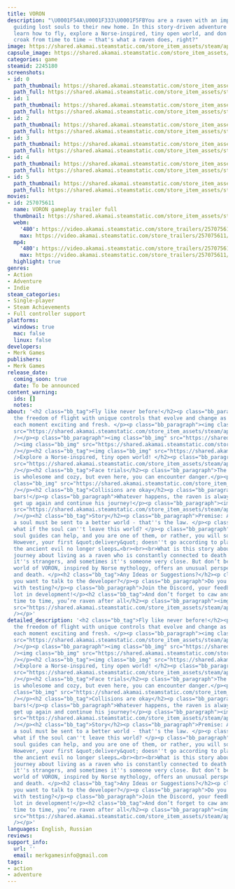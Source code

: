 ```yaml
---
title: VORON
description: "\U0001F54A️\U0001F333\U0001F5FBYou are a raven with an important task:
  guiding lost souls to their new home. In this story-driven adventure game, you will
  learn how to fly, explore a Norse-inspired, tiny open world, and don’t forget to
  croak from time to time — that's what a raven does, right?"
image: https://shared.akamai.steamstatic.com/store_item_assets/steam/apps/2245180/header.jpg?t=1732212546
capsule_image: https://shared.akamai.steamstatic.com/store_item_assets/steam/apps/2245180/6e67fd81a9f45d30af006cf22aaf6998320ffd53/capsule_231x87.jpg?t=1732212546
categories: game
steamid: 2245180
screenshots:
- id: 0
  path_thumbnail: https://shared.akamai.steamstatic.com/store_item_assets/steam/apps/2245180/ss_60065dca6cb66d5a28cd25360461fd1ecff1c46a.600x338.jpg?t=1732212546
  path_full: https://shared.akamai.steamstatic.com/store_item_assets/steam/apps/2245180/ss_60065dca6cb66d5a28cd25360461fd1ecff1c46a.1920x1080.jpg?t=1732212546
- id: 1
  path_thumbnail: https://shared.akamai.steamstatic.com/store_item_assets/steam/apps/2245180/ss_669f6ba2f126584e6c813b547dd0b2fc325e5338.600x338.jpg?t=1732212546
  path_full: https://shared.akamai.steamstatic.com/store_item_assets/steam/apps/2245180/ss_669f6ba2f126584e6c813b547dd0b2fc325e5338.1920x1080.jpg?t=1732212546
- id: 2
  path_thumbnail: https://shared.akamai.steamstatic.com/store_item_assets/steam/apps/2245180/ss_520e336f76e81c6ee73c09f9e480106ba8ce94bf.600x338.jpg?t=1732212546
  path_full: https://shared.akamai.steamstatic.com/store_item_assets/steam/apps/2245180/ss_520e336f76e81c6ee73c09f9e480106ba8ce94bf.1920x1080.jpg?t=1732212546
- id: 3
  path_thumbnail: https://shared.akamai.steamstatic.com/store_item_assets/steam/apps/2245180/ss_0b0259bb1fbf5ae20ea6c270c63ae1506d478585.600x338.jpg?t=1732212546
  path_full: https://shared.akamai.steamstatic.com/store_item_assets/steam/apps/2245180/ss_0b0259bb1fbf5ae20ea6c270c63ae1506d478585.1920x1080.jpg?t=1732212546
- id: 4
  path_thumbnail: https://shared.akamai.steamstatic.com/store_item_assets/steam/apps/2245180/ss_ee626e25b3e9c0f9153303493fea314f0da604c2.600x338.jpg?t=1732212546
  path_full: https://shared.akamai.steamstatic.com/store_item_assets/steam/apps/2245180/ss_ee626e25b3e9c0f9153303493fea314f0da604c2.1920x1080.jpg?t=1732212546
- id: 5
  path_thumbnail: https://shared.akamai.steamstatic.com/store_item_assets/steam/apps/2245180/ss_bbf6fd8c85eda9e65268b23069463b18ed128018.600x338.jpg?t=1732212546
  path_full: https://shared.akamai.steamstatic.com/store_item_assets/steam/apps/2245180/ss_bbf6fd8c85eda9e65268b23069463b18ed128018.1920x1080.jpg?t=1732212546
movies:
- id: 257075611
  name: VORON gameplay trailer full
  thumbnail: https://shared.akamai.steamstatic.com/store_item_assets/steam/apps/257075611/45481513ab36030e22edd901d33080079ebebcf4/movie_600x337.jpg?t=1732212540
  webm:
    '480': https://video.akamai.steamstatic.com/store_trailers/257075611/movie480_vp9.webm?t=1732212540
    max: https://video.akamai.steamstatic.com/store_trailers/257075611/movie_max_vp9.webm?t=1732212540
  mp4:
    '480': https://video.akamai.steamstatic.com/store_trailers/257075611/movie480.mp4?t=1732212540
    max: https://video.akamai.steamstatic.com/store_trailers/257075611/movie_max.mp4?t=1732212540
  highlight: true
genres:
- Action
- Adventure
- Indie
steam_categories:
- Single-player
- Steam Achievements
- Full controller support
platforms:
  windows: true
  mac: false
  linux: false
developers:
- Merk Games
publishers:
- Merk Games
release_date:
  coming_soon: true
  date: To be announced
content_warning:
  ids: []
  notes:
about: '<h2 class="bb_tag">Fly like never before!</h2><p class="bb_paragraph">Experience
  the freedom of flight with unique controls that evolve and change as you play, keeping
  each moment exciting and fresh. </p><p class="bb_paragraph"><img class="bb_img"
  src="https://shared.akamai.steamstatic.com/store_item_assets/steam/apps/2245180/extras/WhiteFlyThroughTheHouse.gif?t=1732212546"
  /></p><p class="bb_paragraph"><img class="bb_img" src="https://shared.akamai.steamstatic.com/store_item_assets/steam/apps/2245180/extras/Wishlist_follow.gif?t=1732212546"
  /><img class="bb_img" src="https://shared.akamai.steamstatic.com/store_item_assets/steam/apps/2245180/extras/Black_fly_forward_600x96.png?t=1732212546"
  /></p><h2 class="bb_tag"><img class="bb_img" src="https://shared.akamai.steamstatic.com/store_item_assets/steam/apps/2245180/extras/WhiteBlack_dodgeUp.gif?t=1732212546"
  />Explore a Norse-inspired, tiny open world! </h2><p class="bb_paragraph"><img class="bb_img"
  src="https://shared.akamai.steamstatic.com/store_item_assets/steam/apps/2245180/extras/TextPop.gif?t=1732212546"
  /></p><h2 class="bb_tag">Face trials</h2><p class="bb_paragraph">The world of VORON
  is wholesome and cozy, but even here, you can encounter danger.</p><p class="bb_paragraph"><img
  class="bb_img" src="https://shared.akamai.steamstatic.com/store_item_assets/steam/apps/2245180/extras/JorFireDodge.gif?t=1732212546"
  /></p><h2 class="bb_tag">Collisions are okay</h2><p class="bb_paragraph">No health
  bars!</p><p class="bb_paragraph">Whatever happens, the raven is always ready to
  get up again and continue his journey!</p><p class="bb_paragraph"><img class="bb_img"
  src="https://shared.akamai.steamstatic.com/store_item_assets/steam/apps/2245180/extras/Ragdoll.gif?t=1732212546"
  /></p><h2 class="bb_tag">Story</h2><p class="bb_paragraph">Premise: After death,
  a soul must be sent to a better world - that''s the law. </p><p class="bb_paragraph">But
  what if the soul can''t leave this world? </p><p class="bb_paragraph">In such cases,
  soul guides can help, and you are one of them, or rather, you will soon become one.
  However, your first &quot;delivery&quot; doesn''t go according to plan at all because
  the ancient evil no longer sleeps…<br><br><br>What is this story about? An emotional
  journey about living as a raven who is constantly connected to death — sometimes
  it''s strangers, and sometimes it''s someone very close. But don’t be misled; the
  world of VORON, inspired by Norse mythology, offers an unusual perspective on life
  and death. </p><h2 class="bb_tag">Any Ideas or Suggestions?</h2><p class="bb_paragraph">Do
  you want to talk to the developer?</p><p class="bb_paragraph">Do you want to help
  with testing?</p><p class="bb_paragraph">Join the Discord, your feedback helps a
  lot in development!</p><h2 class="bb_tag">And don’t forget to caw and croak from
  time to time, you’re raven after all</h2><p class="bb_paragraph"><img class="bb_img"
  src="https://shared.akamai.steamstatic.com/store_item_assets/steam/apps/2245180/extras/Wishlist_follow.gif?t=1732212546"
  /></p>'
detailed_description: '<h2 class="bb_tag">Fly like never before!</h2><p class="bb_paragraph">Experience
  the freedom of flight with unique controls that evolve and change as you play, keeping
  each moment exciting and fresh. </p><p class="bb_paragraph"><img class="bb_img"
  src="https://shared.akamai.steamstatic.com/store_item_assets/steam/apps/2245180/extras/WhiteFlyThroughTheHouse.gif?t=1732212546"
  /></p><p class="bb_paragraph"><img class="bb_img" src="https://shared.akamai.steamstatic.com/store_item_assets/steam/apps/2245180/extras/Wishlist_follow.gif?t=1732212546"
  /><img class="bb_img" src="https://shared.akamai.steamstatic.com/store_item_assets/steam/apps/2245180/extras/Black_fly_forward_600x96.png?t=1732212546"
  /></p><h2 class="bb_tag"><img class="bb_img" src="https://shared.akamai.steamstatic.com/store_item_assets/steam/apps/2245180/extras/WhiteBlack_dodgeUp.gif?t=1732212546"
  />Explore a Norse-inspired, tiny open world! </h2><p class="bb_paragraph"><img class="bb_img"
  src="https://shared.akamai.steamstatic.com/store_item_assets/steam/apps/2245180/extras/TextPop.gif?t=1732212546"
  /></p><h2 class="bb_tag">Face trials</h2><p class="bb_paragraph">The world of VORON
  is wholesome and cozy, but even here, you can encounter danger.</p><p class="bb_paragraph"><img
  class="bb_img" src="https://shared.akamai.steamstatic.com/store_item_assets/steam/apps/2245180/extras/JorFireDodge.gif?t=1732212546"
  /></p><h2 class="bb_tag">Collisions are okay</h2><p class="bb_paragraph">No health
  bars!</p><p class="bb_paragraph">Whatever happens, the raven is always ready to
  get up again and continue his journey!</p><p class="bb_paragraph"><img class="bb_img"
  src="https://shared.akamai.steamstatic.com/store_item_assets/steam/apps/2245180/extras/Ragdoll.gif?t=1732212546"
  /></p><h2 class="bb_tag">Story</h2><p class="bb_paragraph">Premise: After death,
  a soul must be sent to a better world - that''s the law. </p><p class="bb_paragraph">But
  what if the soul can''t leave this world? </p><p class="bb_paragraph">In such cases,
  soul guides can help, and you are one of them, or rather, you will soon become one.
  However, your first &quot;delivery&quot; doesn''t go according to plan at all because
  the ancient evil no longer sleeps…<br><br><br>What is this story about? An emotional
  journey about living as a raven who is constantly connected to death — sometimes
  it''s strangers, and sometimes it''s someone very close. But don’t be misled; the
  world of VORON, inspired by Norse mythology, offers an unusual perspective on life
  and death. </p><h2 class="bb_tag">Any Ideas or Suggestions?</h2><p class="bb_paragraph">Do
  you want to talk to the developer?</p><p class="bb_paragraph">Do you want to help
  with testing?</p><p class="bb_paragraph">Join the Discord, your feedback helps a
  lot in development!</p><h2 class="bb_tag">And don’t forget to caw and croak from
  time to time, you’re raven after all</h2><p class="bb_paragraph"><img class="bb_img"
  src="https://shared.akamai.steamstatic.com/store_item_assets/steam/apps/2245180/extras/Wishlist_follow.gif?t=1732212546"
  /></p>'
languages: English, Russian
reviews:
support_info:
  url: ''
  email: merkgamesinfo@gmail.com
tags:
- action
- adventure
---
```

